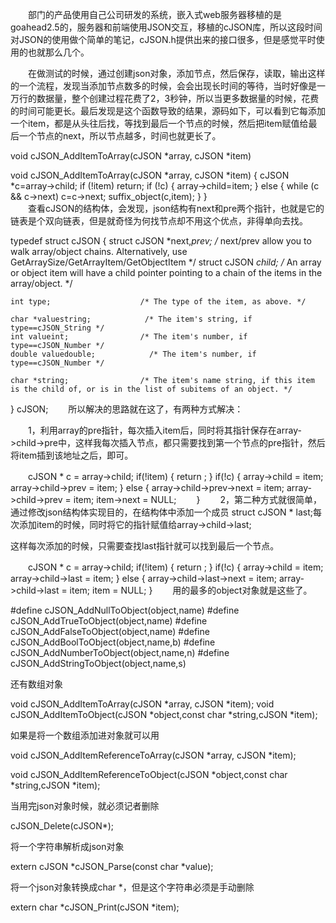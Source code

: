 　　部门的产品使用自己公司研发的系统，嵌入式web服务器移植的是goahead2.5的，服务器和前端使用JSON交互，移植的cJSON库，所以这段时间对JSON的使用做个简单的笔记，cJSON.h提供出来的接口很多，但是感觉平时使用的也就那么几个。

　　在做测试的时候，通过创建json对象，添加节点，然后保存，读取，输出这样的一个流程，发现当添加节点数多的时候，会会出现长时间的等待，当时好像是一万行的数据量，整个创建过程花费了2，3秒钟，所以当更多数据量的时候，花费的时间可能更长。最后发现是这个函数导致的结果，源码如下，可以看到它每添加一个item，都是从头往后找，等找到最后一个节点的时候，然后把item赋值给最后一个节点的next，所以节点越多，时间也就更长了。

void   cJSON_AddItemToArray(cJSON *array, cJSON *item)

void   cJSON_AddItemToArray(cJSON *array, cJSON *item)
{
    cJSON *c=array->child;
    if (!item) return;
     if (!c) 
    {
        array->child=item;
    } 
    else
     {
        while (c && c->next) 
        c=c->next; 
        suffix_object(c,item);
    }
}                
　　查看cJSON的结构体，会发现，json结构有next和pre两个指针，也就是它的链表是个双向链表，但是就奇怪为何找节点却不用这个优点，非得单向去找。

typedef struct cJSON {
    struct cJSON *next,*prev;    /* next/prev allow you to walk array/object chains. Alternatively, use GetArraySize/GetArrayItem/GetObjectItem */
    struct cJSON *child;        /* An array or object item will have a child pointer pointing to a chain of the items in the array/object. */

    int type;                    /* The type of the item, as above. */

    char *valuestring;            /* The item's string, if type==cJSON_String */
    int valueint;                /* The item's number, if type==cJSON_Number */
    double valuedouble;            /* The item's number, if type==cJSON_Number */

    char *string;                /* The item's name string, if this item is the child of, or is in the list of subitems of an object. */
} cJSON;
　　所以解决的思路就在这了，有两种方式解决：

　　1，利用array的pre指针，每次插入item后，同时将其指针保存在array->child->pre中，这样我每次插入节点，都只需要找到第一个节点的pre指针，然后将item插到该地址之后，即可。

　　cJSON * c = array->child;
    if(!item)
    {
        return ;
    }
    if(!c)
    {
        array->child = item;
        array->child->prev = item;
    }
    else
    {
        array->child->prev->next = item;
        array->child->prev = item;
        item->next = NULL;
　　}
　　2，第二种方式就很简单，通过修改json结构体实现目的，在结构体中添加一个成员 struct cJSON * last;每次添加item的时候，同时将它的指针赋值给array->child->last;

这样每次添加的时候，只需要查找last指针就可以找到最后一个节点。

　　cJSON * c = array->child;
    if(!item)
    {
        return ;
    }
    if(!c)
    {
        array->child = item;
        array->child->last = item;
    }
    else
    {
        array->child->last->next = item;
        array->child->last = item;
        item = NULL;
    }
　　用的最多的object对象就是这些了。

#define cJSON_AddNullToObject(object,name) 
#define cJSON_AddTrueToObject(object,name) 
#define cJSON_AddFalseToObject(object,name) 
#define cJSON_AddBoolToObject(object,name,b)
#define cJSON_AddNumberToObject(object,name,n) 
#define cJSON_AddStringToObject(object,name,s) 

还有数组对象

void cJSON_AddItemToArray(cJSON *array, cJSON *item);
void	cJSON_AddItemToObject(cJSON *object,const char *string,cJSON *item);

如果是将一个数组添加进对象就可以用

void cJSON_AddItemReferenceToArray(cJSON *array, cJSON *item);

void cJSON_AddItemReferenceToObject(cJSON *object,const char *string,cJSON *item);

当用完json对象时候，就必须记者删除 

cJSON_Delete(cJSON*);

将一个字符串解析成json对象

extern cJSON *cJSON_Parse(const char *value);

将一个json对象转换成char *，但是这个字符串必须是手动删除

extern char  *cJSON_Print(cJSON *item);

 